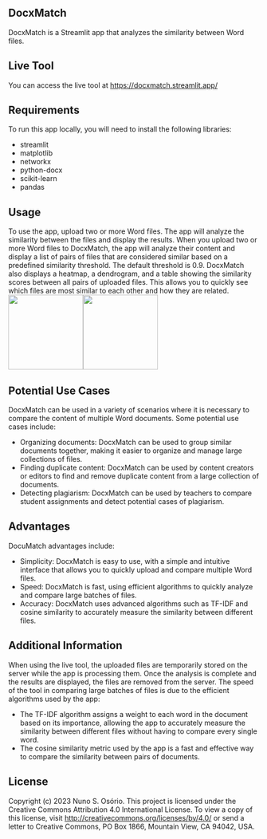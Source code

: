 ## DocxMatch

DocxMatch is a Streamlit app that analyzes the similarity between Word files.

## Live Tool

You can access the live tool at https://docxmatch.streamlit.app/

## Requirements

To run this app locally, you will need to install the following libraries:
- streamlit
- matplotlib
- networkx
- python-docx
- scikit-learn
- pandas

## Usage

To use the app, upload two or more Word files. The app will analyze the similarity between the files and display the results.
When you upload two or more Word files to DocxMatch, the app will analyze their content and display a list of pairs of files that are considered similar based on a predefined similarity threshold. The default threshold is 0.9.
DocxMatch also displays a heatmap, a dendrogram, and a table showing the similarity scores between all pairs of uploaded files. 
This allows you to quickly see which files are most similar to each other and how they are related.
</br>
<img src="https://user-images.githubusercontent.com/122723551/227696133-43c5add5-01c4-474d-8449-2d70e4f869fe.png" width="150" height="150"><img src="https://user-images.githubusercontent.com/122723551/227696194-9af5bf22-6fbe-41c9-be88-f17a2b4964d4.png" width="150" height="150">


## Potential Use Cases

DocxMatch can be used in a variety of scenarios where it is necessary to compare the content of multiple Word documents. Some potential use cases include:
- Organizing documents: DocxMatch can be used to group similar documents together, making it easier to organize and manage large collections of files.
- Finding duplicate content: DocxMatch can be used by content creators or editors to find and remove duplicate content from a large collection of documents.
- Detecting plagiarism: DocxMatch can be used by teachers to compare student assignments and detect potential cases of plagiarism.

## Advantages

DocuMatch advantages include:
- Simplicity: DocxMatch is easy to use, with a simple and intuitive interface that allows you to quickly upload and compare multiple Word files.
- Speed: DocxMatch is fast, using efficient algorithms to quickly analyze and compare large batches of files.
- Accuracy: DocxMatch uses advanced algorithms such as TF-IDF and cosine similarity to accurately measure the similarity between different files.

## Additional Information
When using the live tool, the uploaded files are temporarily stored on the server while the app is processing them. Once the analysis is complete and the results are displayed, the files are removed from the server.
The speed of the tool in comparing large batches of files is due to the efficient algorithms used by the app:
- The TF-IDF algorithm assigns a weight to each word in the document based on its importance, allowing the app to accurately measure the similarity between different files without having to compare every single word.
- The cosine similarity metric used by the app is a fast and effective way to compare the similarity between pairs of documents.

## License
Copyright (c) 2023 Nuno S. Osório.
This project is licensed under the Creative Commons Attribution 4.0 International License. To view a copy of this license, visit http://creativecommons.org/licenses/by/4.0/ or send a letter to Creative Commons, PO Box 1866, Mountain View, CA 94042, USA.
